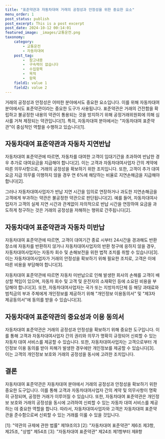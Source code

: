 ```yaml
---
title: "표준약관과 자동차대여 거래의 공정성과 안정성을 위한 중요한 요소"
menu_order: 1
post_status: publish
post_excerpt: This is a post excerpt
post_date: 2024-10-12 00:14:01
featured_image: _images/교통운전.png
taxonomy:
    category:
        - 교통운전
        - 자동차대여
    post_tag:
        -  참고내용
        -  구속력이 없습니다
        -  수집항목
        -  목적
        -  항목
    field1: value 1
    field2: value 2
---
```




거래의 공정성과 안정성은 어떠한 분야에서도 중요한 요소입니다. 이를 위해 자동차대여 분야에서도 표준약관이라는 중요한 도구가 사용됩니다. 표준약관은 거래의 건전함을 확립하고 불공정한 내용의 약관이 통용되는 것을 방지하기 위해 공정거래위원회에 의해 심사를 거쳐 제정되는 약관입니다[1]. 특히, 자동차대여 분야에서는 "자동차대여 표준약관"이 중심적인 역할을 수행하고 있습니다[1].

## 자동차대여 표준약관과 자동차 지연반납

자동차대여 표준약관에 따르면, 자동차를 대여한 고객이 임대기간을 초과하여 반납한 경우 추가로 대여요금을 지급해야 합니다[2]. 이는 고객과 자동차대여사업자 간의 계약에 따른 의무사항으로, 거래의 공정성을 확보하기 위한 조치입니다. 또한, 고객이 추가 대여요금 지급 의무를 이행하지 않을 경우 연 6%에 해당하는 비율로 지연손해금을 지급해야 합니다[2].

그러나 자동차대여사업자가 반납 지연 시간을 임의로 연장하거나 과도한 지연손해금을 고객에게 부과하는 약관은 불공정한 약관으로 판단됩니다[2]. 예를 들어, 자동차대여사업자가 고객의 실제 지연 시간과 관계없이 자의적으로 반납 시간을 연장하여 요금을 과도하게 청구하는 것은 거래의 공정성을 저해하는 행위로 간주됩니다[2].

## 자동차대여 표준약관과 자동차 미반납

자동차대여 표준약관에 따르면, 고객이 대여기간 종료 시부터 24시간을 경과해도 반환장소에 자동차를 반환하지 않거나 자동차대여사업자의 반환 청구에 응하지 않을 경우, 자동차대여사업자는 자동차 회수 및 손해보전을 위한 법적 조치를 취할 수 있습니다[3]. 이는 자동차대여사업자가 거래의 안정성을 확보하기 위해 필요한 조치로, 고객은 이에 따른 비용을 부담해야 합니다[3].

자동차대여 표준약관에 따르면 자동차 미반납으로 인해 발생한 회사의 손해를 고객이 배상할 책임이 있으며, 자동차 회수 및 고객 및 운전자의 소재확인 등에 소요된 비용을 부담해야 합니다[3]. 또한, 자동차대여사업자는 국가 또는 지방자치단체 등 해당 과태료와 범칙금의 부과 주체에게 개인정보를 제공하기 위해 "개인정보 이용동의서" 및 "제3자 제공동의서"에 동의를 받을 수 있습니다[3].

## 자동차대여 표준약관의 중요성과 이용 동의서

자동차대여 표준약관은 거래의 공정성과 안정성을 확보하기 위해 중요한 도구입니다. 이를 통해 고객과 자동차대여사업자 간의 권리와 의무가 명확히 규정되어 신뢰할 수 있는 자동차 대여 서비스를 제공할 수 있습니다. 또한, 자동차대여사업자는 고객으로부터 개인정보 이용 동의를 받아 피해가 발생한 경우에만 개인정보를 제공할 수 있습니다[3]. 이는 고객의 개인정보 보호와 거래의 공정성을 동시에 고려한 조치입니다.

## 결론

자동차대여 표준약관은 자동차대여 분야에서 거래의 공정성과 안정성을 확보하기 위한 중요한 도구입니다. 이를 통해 고객과 자동차대여사업자 간의 계약 및 의무사항이 명확히 규정되며, 공정한 거래가 이루어질 수 있습니다. 또한, 자동차대여 표준약관은 개인정보 보호와 거래의 공정성을 동시에 고려하여 신뢰할 수 있는 자동차 대여 서비스를 제공하는 데 중요한 역할을 합니다. 따라서, 자동차대여사업자와 고객은 자동차대여 표준약관을 준수함으로써 신뢰할 수 있는 거래를 이룰 수 있을 것입니다.

[1]: "약관의 규제에 관한 법률" 제19조의3
[2]: "자동차대여 표준약관" 제6조 제3항, 제25조, "상법" 제54조
[3]: "자동차대여 표준약관" 제24조 제1항부터 제8항


